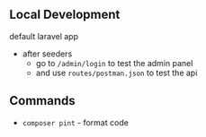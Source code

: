 ## Local Development

default laravel app

- after seeders
  - go to `/admin/login` to test the admin panel
  - and use `routes/postman.json` to test the api

## Commands

- `composer pint` - format code